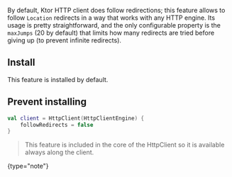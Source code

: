 [//]: # (title: Redirect)

<include src="lib.md" include-id="outdated_warning"/>

By default, Ktor HTTP client does follow redirections; this feature allows to follow `Location` redirects in a way that works with any HTTP engine. Its usage is pretty straightforward, and the only configurable property is the `maxJumps` (20 by default) that limits how many redirects are tried before giving up (to prevent infinite redirects).



## Install

This feature is installed by default.

## Prevent installing

```kotlin
val client = HttpClient(HttpClientEngine) {
    followRedirects = false
}
```

>This feature is included in the core of the HttpClient so it is available always along the client.
>
{type="note"}